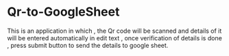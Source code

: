 # Qr-to-GoogleSheet
This is an application in which , the Qr code will be scanned and details of it will be entered automatically in edit text , once verification of details is done , press submit button to send the details to google sheet.

